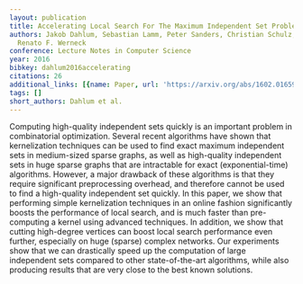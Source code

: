 ```yaml
---
layout: publication
title: Accelerating Local Search For The Maximum Independent Set Problem
authors: Jakob Dahlum, Sebastian Lamm, Peter Sanders, Christian Schulz, Darren Strash,
  Renato F. Werneck
conference: Lecture Notes in Computer Science
year: 2016
bibkey: dahlum2016accelerating
citations: 26
additional_links: [{name: Paper, url: 'https://arxiv.org/abs/1602.01659'}]
tags: []
short_authors: Dahlum et al.
---
```

Computing high-quality independent sets quickly is an important problem in
combinatorial optimization. Several recent algorithms have shown that
kernelization techniques can be used to find exact maximum independent sets in
medium-sized sparse graphs, as well as high-quality independent sets in huge
sparse graphs that are intractable for exact (exponential-time) algorithms.
However, a major drawback of these algorithms is that they require significant
preprocessing overhead, and therefore cannot be used to find a high-quality
independent set quickly.
  In this paper, we show that performing simple kernelization techniques in an
online fashion significantly boosts the performance of local search, and is
much faster than pre-computing a kernel using advanced techniques. In addition,
we show that cutting high-degree vertices can boost local search performance
even further, especially on huge (sparse) complex networks. Our experiments
show that we can drastically speed up the computation of large independent sets
compared to other state-of-the-art algorithms, while also producing results
that are very close to the best known solutions.